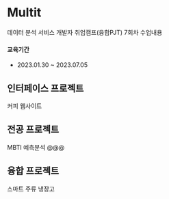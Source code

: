 # Multit
데이터 분석 서비스 개발자 취업캠프(융합PJT) 7회차 수업내용 

#### 교육기간
+ 2023.01.30 ~ 2023.07.05

## 인터페이스 프로젝트
커피 웹사이트

## 전공 프로젝트
MBTI 예측분석 @@@ 

## 융합 프로젝트
스마트 주류 냉장고 
